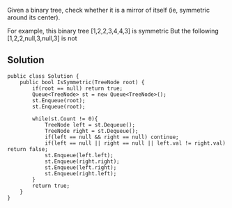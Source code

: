 Given a binary tree, check whether it is a mirror of itself (ie, symmetric around its center).

For example, this binary tree [1,2,2,3,4,4,3] is symmetric
But the following [1,2,2,null,3,null,3] is not

## Solution
```
public class Solution {
    public bool IsSymmetric(TreeNode root) {
        if(root == null) return true;
        Queue<TreeNode> st = new Queue<TreeNode>();
        st.Enqueue(root);
        st.Enqueue(root);
        
        while(st.Count != 0){
            TreeNode left = st.Dequeue();
            TreeNode right = st.Dequeue();
            if(left == null && right == null) continue;
            if(left == null || right == null || left.val != right.val) return false;
            st.Enqueue(left.left);
            st.Enqueue(right.right);
            st.Enqueue(left.right);
            st.Enqueue(right.left);
        }
        return true;
    }
}
```